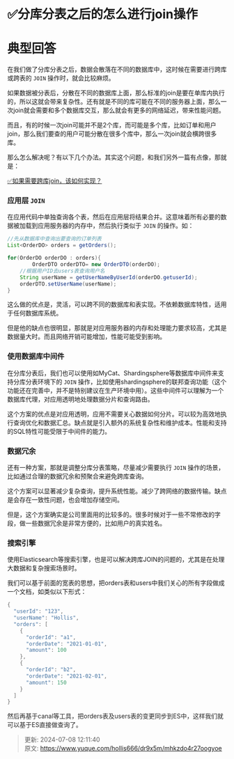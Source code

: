 # ✅分库分表之后的怎么进行join操作

# 典型回答


在我们做了分库分表之后，数据会散落在不同的数据库中，这时候在需要进行跨库或跨表的 `JOIN` 操作时，就会比较麻烦。



如果数据被分表后，分散在不同的数据库上面，那么标准的join是要在单库内执行的，所以这就会带来复杂性。还有就是不同的库可能在不同的服务器上面，那么一次join就会需要和多个数据库交互，那么就会有更多的网络延迟，带来性能问题。



而且，有的时候一次join可能并不是2个库，而可能是多个库，比如订单和用户join，那么我们要查的用户可能分散在很多个库中，那么一次join就会横跨很多库。



那么怎么解决呢？有以下几个办法。其实这个问题，和我们另外一篇有点像，那就是：



[✅如果需要跨库join，该如何实现？](https://www.yuque.com/hollis666/dr9x5m/br8q53x9u4rb8t12)



### 应用层 `JOIN`


在应用代码中单独查询各个表，然后在应用层将结果合并。这意味着所有必要的数据被加载到应用服务器的内存中，然后执行类似于 `JOIN` 的操作。如：



```java
//先从数据库中查询出要查询的订单列表
List<OrderDO> orders = getOrders();

for(OrderDO orderDO : orders){
		OrderDTO orderDTO= new OrderDTO(orderDO);
    //根据用户ID去users表查询用户名
    String userName = getUserNameByUserId(orderDO.getuserId);
    orderDTO.setUserName(userName);
}
```



这么做的优点是，灵活，可以跨不同的数据库和表实现。不依赖数据库特性，适用于任何数据库系统。



但是他的缺点也很明显，那就是对应用服务器的内存和处理能力要求较高，尤其是数据量大时。而且网络开销可能增加，性能可能受到影响。



### 使用数据库中间件


在分库分表后，我们也可以使用如MyCat、Shardingsphere等数据库中间件来支持分库分表环境下的 `JOIN` 操作，比如使用shardingsphere的联邦查询功能（这个功能还在完善中，并不是特别建议在生产环境中用）。这些中间件可以理解为一个数据库代理，对应用透明地处理数据分片和查询路由。



这个方案的优点是对应用透明，应用不需要关心数据如何分片。可以较为高效地执行查询优化和数据汇总。缺点就是引入额外的系统复杂性和维护成本。性能和支持的SQL特性可能受限于中间件的能力。



### 数据冗余


还有一种方案，那就是调整分库分表策略，尽量减少需要执行 `JOIN` 操作的场景，比如通过合理的数据冗余和预聚合来避免跨库查询。



这个方案可以显著减少复杂查询，提升系统性能。减少了跨网络的数据传输。缺点是会存在一致性问题，也会增加存储空间。



但是，这个方案确实是公司里面用的比较多的。很多时候对于一些不常修改的字段，做一些数据冗余是非常方便的，比如用户的真实姓名。



### 搜索引擎


使用Elasticsearch等搜索引擎，也是可以解决跨库JOIN的问题的，尤其是在处理大数据和复杂搜索场景时。



我们可以基于前面的宽表的思想，把orders表和users中我们关心的所有字段做成一个文档，如类似以下形式：



```java
{
  "userId": "123",
  "userName": "Hollis",
  "orders": [
    {
      "orderId": "a1",
      "orderDate": "2021-01-01",
      "amount": 100
    },
    {
      "orderId": "b2",
      "orderDate": "2021-02-01",
      "amount": 150
    }
  ]
}

```



<font style="color:rgb(38, 38, 38);">然后再基于canal等工具，把orders表及users表的变更同步到ES中，这样我们就可以基于ES直接做查询了。</font><font style="color:rgb(38, 38, 38);">  
</font>





> 更新: 2024-07-08 12:11:40  
> 原文: <https://www.yuque.com/hollis666/dr9x5m/mhkzdo4r27oogyoe>